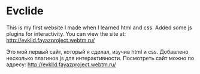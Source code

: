 # Evclide
This is my first website I made when I learned html and css. Added some js plugins for interactivity.
You can view the site at:
http://evklid.fayazproject.webtm.ru/


Это мой первый сайт, который я сделал, изучив html и css. Добавлено несколько плагинов js для интерактивности.
Посмотреть сайт можно по адресу:
http://evklid.fayazproject.webtm.ru/
